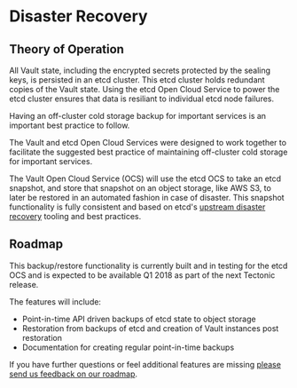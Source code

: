 # Disaster Recovery

## Theory of Operation

All Vault state, including the encrypted secrets protected by the sealing keys, is persisted in an etcd cluster. This etcd cluster holds redundant copies of the Vault state. Using the etcd Open Cloud Service to power the etcd cluster ensures that data is resiliant to individual etcd node failures.

Having an off-cluster cold storage backup for important services is an important best practice to follow.

The Vault and etcd Open Cloud Services were designed to work together to facilitate the suggested best practice of maintaining off-cluster cold storage for important services.


The Vault Open Cloud Service (OCS) will use the etcd OCS to take an etcd snapshot, and store that snapshot on an object storage, like AWS S3, to later be restored in an automated fashion in case of disaster. This snapshot functionality is fully consistent and based on etcd's [upstream disaster recovery][etcd-dr] tooling and best practices.

[etcd-dr]: https://coreos.com/etcd/docs/latest/op-guide/recovery.html

## Roadmap

This backup/restore functionality is currently built and in testing for the etcd OCS and is expected to be available Q1 2018 as part of the next Tectonic release.

The features will include:

- Point-in-time API driven backups of etcd state to object storage
- Restoration from backups of etcd and creation of Vault instances post restoration
- Documentation for creating regular point-in-time backups

If you have further questions or feel additional features are missing [please send us feedback on our roadmap](mailto:tectonic-alpha-feedback@coreos.com?Subject=Tectonic%20Vault%20OCS%20Roadmap%20Feedback).
